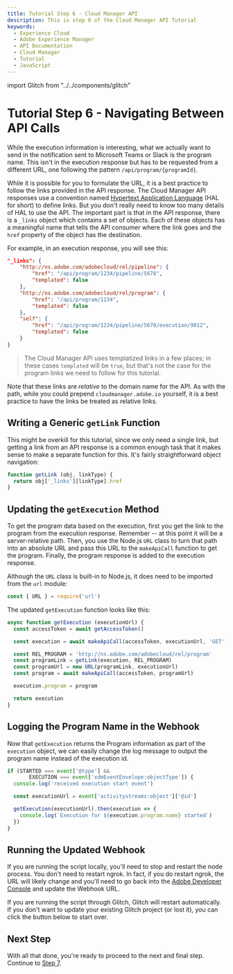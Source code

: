 ```yaml
---
title: Tutorial Step 6 - Cloud Manager API
description: This is step 6 of the Cloud Manager API Tutorial
keywords:
  - Experience Cloud
  - Adobe Experience Manager
  - API Documentation
  - Cloud Manager
  - Tutorial
  - JavaScript
---
```


import Glitch from "../../components/glitch"

# Tutorial Step 6 - Navigating Between API Calls

While the execution information is interesting, what we actually want to send in the notification sent to Microsoft Teams or Slack is the program name. This isn't in the execution response but has to be requested from a different URL, one following the pattern `/api/program/{programId}`.

While it is possible for you to formulate the URL, it is a best practice to follow the links provided in the API response. The Cloud Manager API responses use a convention named <a href="https://en.wikipedia.org/wiki/Hypertext_Application_Language" target="_new">Hypertext Application Language</a> (HAL for short) to define links. But you don't really need to know too many details of HAL to use the API. The important part is that in the API response, there is a `_links` object which contains a set of objects. Each of these objects has a meaningful name that tells the API consumer where the link goes and the `href` property of the object has the destination.

For example, in an execution response, you will see this:

```json
"_links": {
    "http://ns.adobe.com/adobecloud/rel/pipeline": {
        "href": "/api/program/1234/pipeline/5678",
        "templated": false
    },
    "http://ns.adobe.com/adobecloud/rel/program": {
        "href": "/api/program/1234",
        "templated": false
    },
    "self": {
        "href": "/api/program/1234/pipeline/5678/execution/9012",
        "templated": false
    }
}
```

> The Cloud Manager API uses templatized links in a few places; in these cases `templated` will be `true`, but that's not the case for the program links we need to follow for this tutorial.

Note that these links are _relative_ to the domain name for the API. As with the path, while you could prepend `cloudmanager.adobe.io` yourself, it is a best practice to have the links be treated as relative links.

## Writing a Generic `getLink` Function

This might be overkill for this tutorial, since we only need a single link, but getting a link from an API response is a common enough task that it makes sense to make a separate function for this. It's fairly straightforward object navigation:

```javascript
function getLink (obj, linkType) {
  return obj['_links'][linkType].href
}
```

## Updating the `getExecution` Method

To get the program data based on the execution, first you get the link to the program from the execution response. Remember -- at this point it will be a server-relative path. Then, you use the Node.js `URL` class to turn that path into an absolute URL and pass this URL to the `makeApiCall` function to get the program. Finally, the program response is added to the execution response.

Although the `URL` class is built-in to Node.js, it does need to be imported from the `url` module:

```javascript
const { URL } = require('url')
```

The updated `getExecution` function looks like this:

```javascript
async function getExecution (executionUrl) {
  const accessToken = await getAccessToken()

  const execution = await makeApiCall(accessToken, executionUrl, 'GET')

  const REL_PROGRAM = 'http://ns.adobe.com/adobecloud/rel/program'
  const programLink = getLink(execution, REL_PROGRAM)
  const programUrl = new URL(programLink, executionUrl)
  const program = await makeApiCall(accessToken, programUrl)

  execution.program = program

  return execution
}
```

## Logging the Program Name in the Webhook

Now that `getExecution` returns the Program information as part of the `execution` object, we can easily change the log message to output the program name instead of the execution id.

```javascript
if (STARTED === event['@type'] &&
       EXECUTION === event['xdmEventEnvelope:objectType']) {
  console.log('received execution start event')

  const executionUrl = event['activitystreams:object']['@id']

  getExecution(executionUrl).then(execution => {
    console.log(`Execution for ${execution.program.name} started`)
  })
}
```

## Running the Updated Webhook

If you are running the script locally, you'll need to stop and restart the node process. You don't need to restart ngrok. In fact, if you do restart ngrok, the URL will likely change and you'll need to go back into the <a href="https://developer.adobe.com/console/projects" target="_new">Adobe Developer Console</a> and update the Webhook URL.

If you are running the script through Glitch, Glitch will restart automatically. If you don't want to update your existing Glitch project (or lost it), you can click the button below to start over.

<Glitch projectName="adobe-cloudmanager-api-tutorial-step6" />

## Next Step

With all that done, you're ready to proceed to the next and final step. Continue to [Step 7](7-sending-notifications.md).
